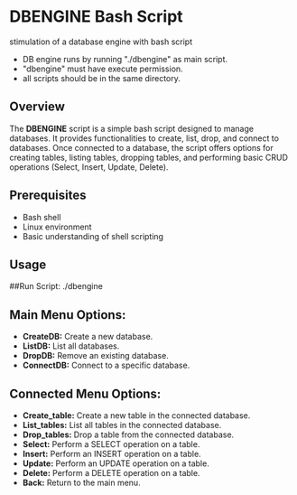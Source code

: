 # DBENGINE Bash Script
stimulation of a database engine with bash script
- DB engine runs by running "./dbengine" as main script.
- "dbengine" must have execute permission.
- all scripts should be in the same directory.

## Overview

The **DBENGINE** script is a simple bash script designed to manage databases. It provides functionalities to create, list, drop, and connect to databases. Once connected to a database, the script offers options for creating tables, listing tables, dropping tables, and performing basic CRUD operations (Select, Insert, Update, Delete).

## Prerequisites

- Bash shell
- Linux environment
- Basic understanding of shell scripting

## Usage
##Run Script:
./dbengine

## Main Menu Options:

- **CreateDB:** Create a new database.
- **ListDB:** List all databases.
- **DropDB:** Remove an existing database.
- **ConnectDB:** Connect to a specific database.

## Connected Menu Options:

- **Create_table:** Create a new table in the connected database.
- **List_tables:** List all tables in the connected database.
- **Drop_tables:** Drop a table from the connected database.
- **Select:** Perform a SELECT operation on a table.
- **Insert:** Perform an INSERT operation on a table.
- **Update:** Perform an UPDATE operation on a table.
- **Delete:** Perform a DELETE operation on a table.
- **Back:** Return to the main menu.

